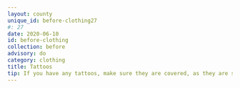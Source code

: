```yaml
---
layout: county 
unique_id: before-clothing27
#: 27
date: 2020-06-10
id: before-clothing
collection: before
advisory: do
category: clothing
title: Tattoos
tip: If you have any tattoos, make sure they are covered, as they are strongly identifiable.
---
```

